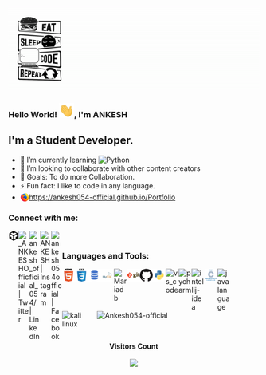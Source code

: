 <p  align="center"><img src="https://raw.githubusercontent.com/Ankesh054-official/Ankesh054-official/master/images/code.gif" ></p>

### Hello World! <img src="https://raw.githubusercontent.com/Ankesh054-official/Ankesh054-official/master/images/Hi.gif" width="30px">, I'm ANKESH 

## I'm a Student Developer.
- 🌱 I’m currently learning <img alt="Python" src="https://cdn4.iconfinder.com/data/icons/logos-and-brands/512/267_Python_logo-512.png" height="17"/>
- 👯 I’m looking to collaborate with other content creators
- 🥅 Goals: To do more Collaboration. 
- ⚡ Fun fact: I like to code in any language.
- <a href="https://ankesh054-official.github.io/Portfolio/" target="_blank">https://ankesh054-official.github.io/Portfolio</a><img align="left" alt="_ANKESHOfficial | Portfolio" width="18px" src="https://raw.githubusercontent.com/github/explore/728542e0d33f83720614f61923a9cb424264db23/topics/firefox/firefox.png"/>

### Connect with me:
<a href="https://codesandbox.io/u/Ankesh054-official" target="_blank">
  <img align="left" alt="Ankesh054-official| CodeSandbox" width="20px" src="https://raw.githubusercontent.com/anuraghazra/anuraghazra/master/assets/codesandbox.svg" />
</a>
<a href="https://twitter.com/_ANKESHOfficial" target="_blank">
    <img align="left" alt="_ANKESHOfficial | Twitter" width="22px" src="https://cdn.jsdelivr.net/npm/simple-icons@v3/icons/twitter.svg" />
</a>
<a href="https://www.linkedin.com/in/ankesh054/" target="_blank">
    <img align="left" alt="ankesh_official_054/ | LinkedIn" width="22px" src="https://cdn.jsdelivr.net/npm/simple-icons@v3/icons/linkedin.svg" />
</a>
<a href="https://www.instagram.com/ankesh054/" target="_blank">
    <img align="left" alt="ANKESH | Instagram" width="22px" src="https://cdn.jsdelivr.net/npm/simple-icons@v3/icons/instagram.svg" />
</a>
<a href="https://www.facebook.com/ankesh054official" target="_blank">
    <img align="left" alt="ankesh054official | Facebook" width="22px" src="https://cdn.jsdelivr.net/npm/simple-icons@v3/icons/facebook.svg" />
</a>
<br>

### Languages and Tools:
<img align="left" alt="HTML5" width="26px" src="https://raw.githubusercontent.com/github/explore/80688e429a7d4ef2fca1e82350fe8e3517d3494d/topics/html/html.png" />
<img align="left" alt="CSS3" width="26px" src="https://raw.githubusercontent.com/github/explore/80688e429a7d4ef2fca1e82350fe8e3517d3494d/topics/css/css.png" />
<img align="left" alt="SQL" width="26px" src="https://raw.githubusercontent.com/github/explore/80688e429a7d4ef2fca1e82350fe8e3517d3494d/topics/sql/sql.png" />
<img align="left" alt="MySQL" width="26px" src="https://raw.githubusercontent.com/github/explore/80688e429a7d4ef2fca1e82350fe8e3517d3494d/topics/mysql/mysql.png" />
<img align="left" alt="Mariadb" width="26px" src="https://severalnines.com/sites/default/files/mariadb_logo_6.png" />
<img align="left" alt="Git" width="26px" src="https://raw.githubusercontent.com/github/explore/80688e429a7d4ef2fca1e82350fe8e3517d3494d/topics/git/git.png" />
<img align="left" alt="GitHub" width="26px" src="https://raw.githubusercontent.com/github/explore/78df643247d429f6cc873026c0622819ad797942/topics/github/github.png" />
<img align="left" alt="GitHub" width="26px" src="https://raw.githubusercontent.com/github/explore/78df643247d429f6cc873026c0622819ad797942/topics/python/python.png" />
<img align="left" alt="vs_code" width="26px" src="https://upload.wikimedia.org/wikipedia/commons/thumb/2/2d/Visual_Studio_Code_1.18_icon.svg/1200px-Visual_Studio_Code_1.18_icon.svg.png" />
<img align="left" alt="pycharm" width="26px" src="https://banner2.cleanpng.com/20180617/hev/kisspng-pycharm-intellij-idea-jetbrains-integrated-develop-jbj-5b25ebbd21dbe9.7593892615292118371387.jpg" />
<img align="left" alt="intellij-idea" width="26px" src="https://b1.pngbarn.com/png/119/386/clay-os-6-a-macos-icon-intellij-idea-ij-logo-png-clip-art.png" />
<img align="left" alt="C language" width="26px" src="https://raw.githubusercontent.com/github/explore/80688e429a7d4ef2fca1e82350fe8e3517d3494d/topics/c/c.png" />
<img align="left" alt="java language" width="26px" src="https://www.giosdatascience.com/wp-content/uploads/2018/08/java-logo.png" />
<img align="left" alt="kali linux" width="70" src="https://www.kali.org/wp-content/uploads/2015/09/kali-2.0-website-logo.png" />


<br />
<br />

![Ankesh054-official](https://github-readme-stats.vercel.app/api?username=Ankesh054-official&include_all_commits=true&show_icons=true&hide_border=true)

<br><p align="center"><b>Visitors Count</b></p>  
<p align="center"><img align="center" src="https://profile-counter.glitch.me/{Ankesh054-official}/count.svg" /></p> 

<!-- https://cdn4.iconfinder.com/data/icons/logos-and-brands/512/189_Kaggle_logo_logos-512 -->

